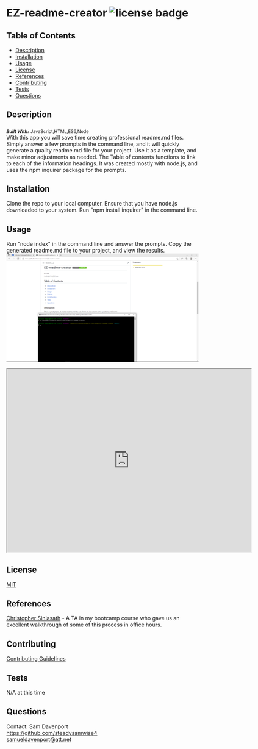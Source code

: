 
# EZ-readme-creator   ![license badge](https://img.shields.io/badge/License-MIT-<green>)

## Table of Contents
* [Description](#description)
* [Installation](#installation)
* [Usage](#usage)
* [License](#license)
* [References](#reference)
* [Contributing](#contributing)
* [Tests](#tests)
* [Questions](#questions)

## Description <a name="description"></a>
<sub>_***Built With:***_</sub> <sub>JavaScript,HTML,ES6,Node</sub> </br>
With this app you will save time creating professional readme.md files. Simply answer a few prompts in the command line, and it will quickly generate a quality readme.md file for your project. Use it as a template, and make minor adjustments as needed. The Table of contents functions to link to each of the information headings. It was created mostly with node.js, and uses the npm inquirer package for the prompts.

## Installation <a name="installation"></a>
Clone the repo to your local computer. Ensure that you have node.js downloaded to your system. Run "npm install inquirer" in the command line.

## Usage <a name="usage"></a>
Run "node index" in the command line and answer the prompts. Copy the generated readme.md file to your project, and view the results. </br>
<img src="./utils/images/demo.png" width="640 px"> </br>
<iframe src="https://drive.google.com/file/d/15_XxcGFl3RcFdq52nlSzaN6PeqieMEwk/preview" width="640" height="480"></iframe>

## License <a name="license"></a>
[MIT](./docs/mit-license.txt)

## References <a name="reference"></a>
[Christopher Sinlasath](https://github.com/csinlasath) - A TA in my bootcamp course who gave us an excellent walkthrough of some of this process in office hours.

## Contributing <a name="contributing"></a>
[Contributing Guidelines](./docs/contribute.txt)

## Tests <a name="tests"></a>
N/A at this time

## Questions <a name="questions"></a>
Contact: Sam Davenport </br>
https://github.com/steadysamwise4 </br>
samueldavenport@att.net
    
